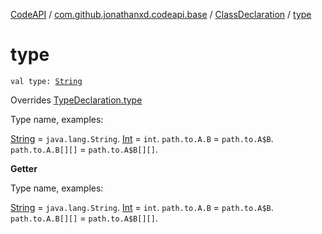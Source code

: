 [CodeAPI](../../index.md) / [com.github.jonathanxd.codeapi.base](../index.md) / [ClassDeclaration](index.md) / [type](.)

# type

`val type: `[`String`](https://kotlinlang.org/api/latest/jvm/stdlib/kotlin/-string/index.html)

Overrides [TypeDeclaration.type](../-type-declaration/type.md)

Type name, examples:

[String](https://kotlinlang.org/api/latest/jvm/stdlib/kotlin/-string/index.html) = `java.lang.String`.
[Int](https://kotlinlang.org/api/latest/jvm/stdlib/kotlin/-int/index.html) = `int`.
`path.to.A.B` = `path.to.A$B`.
`path.to.A.B[][]` = `path.to.A$B[][]`.

**Getter**

Type name, examples:

[String](https://kotlinlang.org/api/latest/jvm/stdlib/kotlin/-string/index.html) = `java.lang.String`.
[Int](https://kotlinlang.org/api/latest/jvm/stdlib/kotlin/-int/index.html) = `int`.
`path.to.A.B` = `path.to.A$B`.
`path.to.A.B[][]` = `path.to.A$B[][]`.


